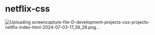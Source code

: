 # netflix-css
![Uploading screencapture-file-D-development-projects-css-projects-netflix-index-html-2024-07-03-17_39_28.png…]()
